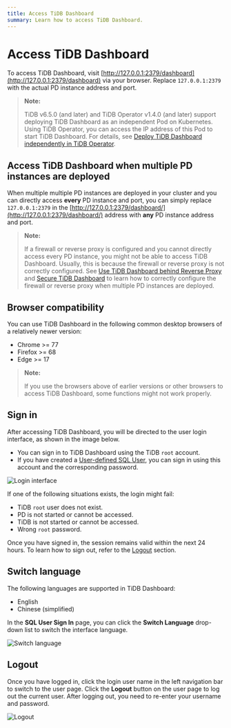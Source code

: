 ```yaml
---
title: Access TiDB Dashboard
summary: Learn how to access TiDB Dashboard.
---
```


# Access TiDB Dashboard

To access TiDB Dashboard, visit [http://127.0.0.1:2379/dashboard](http://127.0.0.1:2379/dashboard) via your browser. Replace `127.0.0.1:2379` with the actual PD instance address and port.

> **Note:**
>
> TiDB v6.5.0 (and later) and TiDB Operator v1.4.0 (and later) support deploying TiDB Dashboard as an independent Pod on Kubernetes. Using TiDB Operator, you can access the IP address of this Pod to start TiDB Dashboard. For details, see [Deploy TiDB Dashboard independently in TiDB Operator](https://docs.pingcap.com/tidb-in-kubernetes/dev/get-started#deploy-tidb-dashboard-independently).

## Access TiDB Dashboard when multiple PD instances are deployed

When multiple multiple PD instances are deployed in your cluster and you can directly access **every** PD instance and port, you can simply replace `127.0.0.1:2379` in the [http://127.0.0.1:2379/dashboard/](http://127.0.0.1:2379/dashboard/) address with **any** PD instance address and port.

> **Note:**
>
> If a firewall or reverse proxy is configured and you cannot directly access every PD instance, you might not be able to access TiDB Dashboard. Usually, this is because the firewall or reverse proxy is not correctly configured. See [Use TiDB Dashboard behind Reverse Proxy](/dashboard/dashboard-ops-reverse-proxy.md) and [Secure TiDB Dashboard](/dashboard/dashboard-ops-security.md) to learn how to correctly configure the firewall or reverse proxy when multiple PD instances are deployed.

## Browser compatibility

You can use TiDB Dashboard in the following common desktop browsers of a relatively newer version:

- Chrome >= 77
- Firefox >= 68
- Edge >= 17

> **Note:**
>
> If you use the browsers above of earlier versions or other browsers to access TiDB Dashboard, some functions might not work properly.

## Sign in

After accessing TiDB Dashboard, you will be directed to the user login interface, as shown in the image below.

- You can sign in to TiDB Dashboard using the TiDB `root` account.
- If you have created a [User-defined SQL User](/dashboard/dashboard-user.md), you can sign in using this account and the corresponding password.

![Login interface](https://docs-download.pingcap.com/media/images/docs/dashboard/dashboard-access-login.png)

If one of the following situations exists, the login might fail:

- TiDB `root` user does not exist.
- PD is not started or cannot be accessed.
- TiDB is not started or cannot be accessed.
- Wrong `root` password.

Once you have signed in, the session remains valid within the next 24 hours. To learn how to sign out, refer to the [Logout](#logout) section.

## Switch language

The following languages are supported in TiDB Dashboard:

- English
- Chinese (simplified)

In the **SQL User Sign In** page, you can click the **Switch Language** drop-down list to switch the interface language.

![Switch language](https://docs-download.pingcap.com/media/images/docs/dashboard/dashboard-access-switch-language.png)

## Logout

Once you have logged in, click the login user name in the left navigation bar to switch to the user page. Click the **Logout** button on the user page to log out the current user. After logging out, you need to re-enter your username and password.

![Logout](https://docs-download.pingcap.com/media/images/docs/dashboard/dashboard-access-logout.png)
